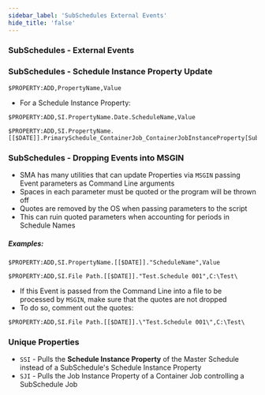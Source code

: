 ```yaml
---
sidebar_label: 'SubSchedules External Events'
hide_title: 'false'
---
```


<head>
  <meta name="robots" content="noindex, nofollow" />
</head>

### SubSchedules - External Events

### SubSchedules - Schedule Instance Property Update

```$PROPERTY:ADD,PropertyName,Value```

* For a Schedule Instance Property:

```$PROPERTY:ADD,SI.PropertyName.Date.ScheduleName,Value```

```
$PROPERTY:ADD,SI.PropertyName.[[$DATE]].PrimarySchedule_ContainerJob_ContainerJobInstanceProperty[SubScheduleName]_ContainerJob2_ContainerJob2Instance[SubSchedule2Name],Value
```

### SubSchedules - Dropping Events into MSGIN

* SMA has many utilities that can update Properties via ```MSGIN``` passing Event parameters as Command Line arguments
* Spaces in each parameter must be quoted or the program will be thrown off
* Quotes are removed by the OS when passing parameters to the script
* This can ruin quoted parameters when accounting for periods in Schedule Names

##### Examples:

```$PROPERTY:ADD,SI.PropertyName.[[$DATE]]."ScheduleName",Value```

```$PROPERTY:ADD,SI.File Path.[[$DATE]]."Test.Schedule 001",C:\Test\```

* If this Event is passed from the Command Line into a file to be processed by ```MSGIN```, make sure that the quotes are not dropped
* To do so, comment out the quotes:

```$PROPERTY:ADD,SI.File Path.[[$DATE]].\"Test.Schedule 001\",C:\Test\```

### Unique Properties

* ```SSI``` - Pulls the **Schedule Instance Property** of the Master Schedule instead of a SubSchedule's Schedule Instance Property
* ```SJI``` - Pulls the Job Instance Property of a Container Job controlling a SubSchedule Job